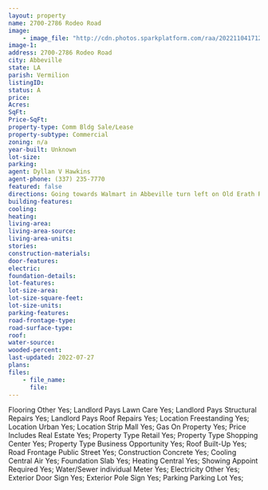 ```yaml
---
layout: property
name: 2700-2786 Rodeo Road
image:
    - image_file: "http://cdn.photos.sparkplatform.com/raa/20221104171248773090000000.jpg"
image-1:
address: 2700-2786 Rodeo Road
city: Abbeville
state: LA
parish: Vermilion
listingID: 
status: A
price: 
Acres: 
SqFt: 
Price-SqFt: 
property-type: Comm Bldg Sale/Lease
property-subtype: Commercial
zoning: n/a
year-built: Unknown
lot-size: 
parking: 
agent: Dyllan V Hawkins
agent-phone: (337) 235-7770
featured: false
directions: Going towards Walmart in Abbeville turn left on Old Erath Rd. Building is on the left.
building-features: 
cooling: 
heating: 
living-area: 
living-area-source: 
living-area-units: 
stories: 
construction-materials: 
door-features: 
electric: 
foundation-details: 
lot-features: 
lot-size-area: 
lot-size-square-feet: 
lot-size-units: 
parking-features: 
road-frontage-type: 
road-surface-type: 
roof: 
water-source: 
wooded-percent: 
last-updated: 2022-07-27
plans: 
files:
    - file_name:
      file:
---
```

Flooring	Other	Yes;
Landlord Pays	Lawn Care	Yes;
Landlord Pays	Structural Repairs	Yes;
Landlord Pays	Roof Repairs	Yes;
Location	Freestanding	Yes;
Location	Urban	Yes;
Location	Strip Mall	Yes;
Gas	On Property	Yes;
Price Includes	Real Estate	Yes;
Property Type	Retail	Yes;
Property Type	Shopping Center	Yes;
Property Type	Business Opportunity	Yes;
Roof	Built-Up	Yes;
Road Frontage	Public Street	Yes;
Construction	Concrete	Yes;
Cooling	Central Air	Yes;
Foundation	Slab	Yes;
Heating	Central	Yes;
Showing	Appoint Required	Yes;
Water/Sewer	individual Meter	Yes;
Electricity	Other	Yes;
Exterior	Door Sign	Yes;
Exterior	Pole Sign	Yes;
Parking	Parking Lot	Yes;

